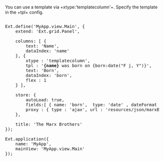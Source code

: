 You can use a template via +xtype:'templatecolumn'+. Specify the template in the +tpl+ config.

<pre class="runnable run">
    
Ext.define('MyApp.view.Main', {
    extend: 'Ext.grid.Panel',
    
    columns: [ { 
        text: 'Name', 
        dataIndex: 'name' 
    }, { 
        xtype : 'templatecolumn', 
        tpl : '<b>{name}</b> was born on {born:date("F j, Y")}',
        text: 'Born',
	    dataIndex: 'born',
        flex : 1
    } ],
    
    store: {
        autoLoad: true,
        fields:[ { name: 'born',  type: 'date' , dateFormat : 'Y/m/d'}, 'name' ],
        proxy : { type : 'ajax', url : 'resources/json/marxBrothers.json' }
    },
    
    title: 'The Marx Brothers'
});

Ext.application({
    name: 'MyApp',
    mainView: 'MyApp.view.Main'
});
</pre>